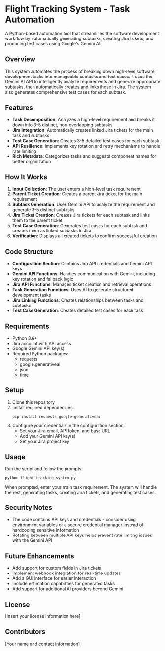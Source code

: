 # Flight Tracking System - Task Automation

A Python-based automation tool that streamlines the software development workflow by automatically generating subtasks, creating Jira tickets, and producing test cases using Google's Gemini AI.

## Overview

This system automates the process of breaking down high-level software development tasks into manageable subtasks and test cases. It uses the Gemini AI API to intelligently analyze requirements and generate appropriate subtasks, then automatically creates and links these in Jira. The system also generates comprehensive test cases for each subtask.

## Features

- **Task Decomposition**: Analyzes a high-level requirement and breaks it down into 3-5 distinct, non-overlapping subtasks
- **Jira Integration**: Automatically creates linked Jira tickets for the main task and subtasks
- **Test Case Generation**: Creates 3-5 detailed test cases for each subtask
- **API Resilience**: Implements key rotation and retry mechanisms to handle rate limiting
- **Rich Metadata**: Categorizes tasks and suggests component names for better organization

## How It Works

1. **Input Collection**: The user enters a high-level task requirement
2. **Parent Ticket Creation**: Creates a parent Jira ticket for the main requirement
3. **Subtask Generation**: Uses Gemini API to analyze the requirement and generate 3-5 distinct subtasks
4. **Jira Ticket Creation**: Creates Jira tickets for each subtask and links them to the parent ticket
5. **Test Case Generation**: Generates test cases for each subtask and creates them as linked subtasks in Jira
6. **Verification**: Displays all created tickets to confirm successful creation

## Code Structure

- **Configuration Section**: Contains Jira API credentials and Gemini API keys
- **Gemini API Functions**: Handles communication with Gemini, including key rotation and fallback logic
- **Jira API Functions**: Manages ticket creation and retrieval operations
- **Task Generation Functions**: Uses AI to generate structured development tasks
- **Jira Linking Functions**: Creates relationships between tasks and subtasks
- **Test Case Generation**: Creates detailed test cases for each task

## Requirements

- Python 3.6+
- Jira account with API access
- Google Gemini API key(s)
- Required Python packages:
  - requests
  - google.generativeai
  - json
  - time

## Setup

1. Clone this repository
2. Install required dependencies:
   ```
   pip install requests google-generativeai
   ```
3. Configure your credentials in the configuration section:
   - Set your Jira email, API token, and base URL
   - Add your Gemini API key(s)
   - Set your Jira project key

## Usage

Run the script and follow the prompts:

```
python flight_tracking_system.py
```

When prompted, enter your main task requirement. The system will handle the rest, generating tasks, creating Jira tickets, and generating test cases.

## Security Notes

- The code contains API keys and credentials - consider using environment variables or a secure credential manager instead of hardcoding sensitive information
- Rotating between multiple API keys helps prevent rate limiting issues with the Gemini API

## Future Enhancements

- Add support for custom fields in Jira tickets
- Implement webhook integration for real-time updates
- Add a GUI interface for easier interaction
- Include estimation capabilities for generated tasks
- Add support for additional AI providers beyond Gemini

## License

[Insert your license information here]

## Contributors

[Your name and contact information]

